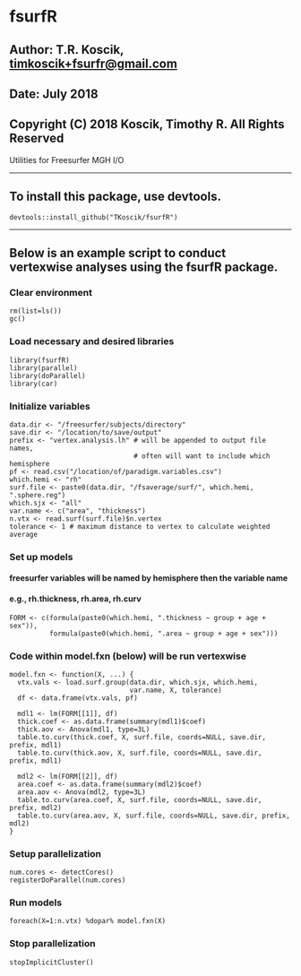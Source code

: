 # fsurfR
## Author: T.R. Koscik, timkoscik+fsurfr@gmail.com
## Date: July 2018
## Copyright (C) 2018 Koscik, Timothy R. All Rights Reserved

Utilities for Freesurfer MGH I/O

****

## To install this package, use devtools.
```
devtools::install_github("TKoscik/fsurfR")
```

****

## Below is an example script to conduct vertexwise analyses using the fsurfR package.

### Clear environment
```
rm(list=ls())
gc()
```

### Load necessary and desired libraries
```
library(fsurfR)
library(parallel)
library(doParallel)
library(car)
```

### Initialize variables
```
data.dir <- "/freesurfer/subjects/directory"
save.dir <- "/location/to/save/output"
prefix <- "vertex.analysis.lh" # will be appended to output file names,
                               # often will want to include which hemisphere
pf <- read.csv("/location/of/paradigm.variables.csv")
which.hemi <- "rh"
surf.file <- paste0(data.dir, "/fsaverage/surf/", which.hemi, ".sphere.reg")
which.sjx <- "all"
var.name <- c("area", "thickness")
n.vtx <- read.surf(surf.file)$n.vertex
tolerance <- 1 # maximum distance to vertex to calculate weighted average
```

### Set up models
#### freesurfer variables will be named by hemisphere then the variable name
#### e.g., rh.thickness, rh.area, rh.curv
```
FORM <- c(formula(paste0(which.hemi, ".thickness ~ group + age + sex")), 
          formula(paste0(which.hemi, ".area ~ group + age + sex")))
```

### Code within model.fxn (below) will be run vertexwise
```
model.fxn <- function(X, ...) {
  vtx.vals <- load.surf.group(data.dir, which.sjx, which.hemi,
                              var.name, X, tolerance)
  df <- data.frame(vtx.vals, pf)
  
  mdl1 <- lm(FORM[[1]], df)
  thick.coef <- as.data.frame(summary(mdl1)$coef)
  thick.aov <- Anova(mdl1, type=3L)
  table.to.curv(thick.coef, X, surf.file, coords=NULL, save.dir, prefix, mdl1)
  table.to.curv(thick.aov, X, surf.file, coords=NULL, save.dir, prefix, mdl1)
  
  mdl2 <- lm(FORM[[2]], df)
  area.coef <- as.data.frame(summary(mdl2)$coef)
  area.aov <- Anova(mdl2, type=3L)
  table.to.curv(area.coef, X, surf.file, coords=NULL, save.dir, prefix, mdl2)
  table.to.curv(area.aov, X, surf.file, coords=NULL, save.dir, prefix, mdl2)
}
```

### Setup parallelization
```
num.cores <- detectCores()
registerDoParallel(num.cores)
```

### Run models
```
foreach(X=1:n.vtx) %dopar% model.fxn(X)
```

### Stop parallelization
```
stopImplicitCluster()
```
